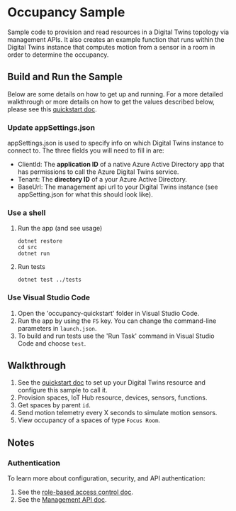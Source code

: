 # Occupancy Sample

Sample code to provision and read resources in a Digital Twins topology via management APIs. It also creates an example function that runs within the Digital Twins instance that computes motion from a sensor in a room in order to determine the occupancy.

## Build and Run the Sample

Below are some details on how to get up and running.  For a more detailed walkthrough or more details on how to get the values described below, please see this [quickstart doc](https://docs.microsoft.com/azure/digital-twins/quickstart-view-occupancy-dotnet).

### Update appSettings.json

appSettings.json is used to specify info on which Digital Twins instance to connect to. The three fields you will need to fill in are:
- ClientId: The **application ID** of a native Azure Active Directory app that has permissions to call the Azure Digital Twins service.
- Tenant: The **directory ID** of a your Azure Active Directory.
- BaseUrl: The management api url to your Digital Twins instance (see appSetting.json for what this should look like).


### Use a shell

1. Run the app (and see usage)
    ```shell
    dotnet restore
    cd src
    dotnet run
    ```
1. Run tests
    ```shell
    dotnet test ../tests
    ```


### Use Visual Studio Code

1. Open the 'occupancy-quickstart' folder in Visual Studio Code.
1. Run the app by using the `F5` key. You can change the command-line parameters in `launch.json`.
1. To build and run tests use the 'Run Task' command in Visual Studio Code and choose `test`.

## Walkthrough

1. See the [quickstart doc](https://docs.microsoft.com/azure/digital-twins/quickstart-view-occupancy-dotnet) to set up your Digital Twins resource and configure this sample to call it.
1. Provision spaces, IoT Hub resource, devices, sensors, functions.
1. Get spaces by parent `id`.
1. Send motion telemetry every X seconds to simulate motion sensors.
1. View occupancy of a spaces of type `Focus Room`.

## Notes

### Authentication

To learn more about configuration, security, and API authentication:

1. See the [role-based access control doc](https://docs.microsoft.com/azure/digital-twins/security-role-based-access-control).
1. See the [Management API doc](https://docs.microsoft.com/azure/digital-twins/security-authenticating-apis).

